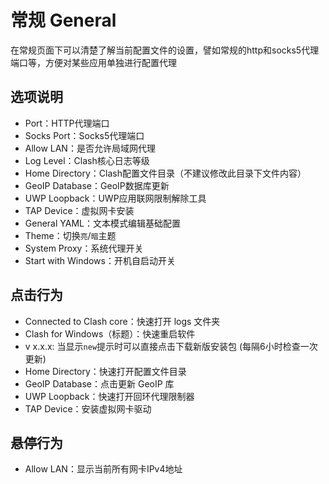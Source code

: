 # 常规 General

在常规页面下可以清楚了解当前配置文件的设置，譬如常规的http和socks5代理端口等，方便对某些应用单独进行配置代理

## 选项说明 <a id="&#x9009;&#x9879;&#x8BF4;&#x660E;"></a>

* Port：HTTP代理端口
* Socks Port：Socks5代理端口
* Allow LAN：是否允许局域网代理
* Log Level：Clash核心日志等级
* Home Directory：Clash配置文件目录（不建议修改此目录下文件内容）
* GeoIP Database：GeoIP数据库更新
* UWP Loopback：UWP应用联网限制解除工具
* TAP Device：虚拟网卡安装
* General YAML：文本模式编辑基础配置
* Theme：切换`亮`/`暗`主题
* System Proxy：系统代理开关
* Start with Windows：开机自启动开关

## 点击行为 <a id="&#x70B9;&#x51FB;&#x884C;&#x4E3A;"></a>

* Connected to Clash core：快速打开 logs 文件夹
* Clash for Windows（标题）：快速重启软件
* v x.x.x: 当显示`new`提示时可以直接点击下载新版安装包 \(每隔6小时检查一次更新\)
* Home Directory：快速打开配置文件目录
* GeoIP Database：点击更新 GeoIP 库
* UWP Loopback：快速打开回环代理限制器
* TAP Device：安装虚拟网卡驱动

## 悬停行为 <a id="&#x60AC;&#x505C;&#x884C;&#x4E3A;"></a>

* Allow LAN：显示当前所有网卡IPv4地址

